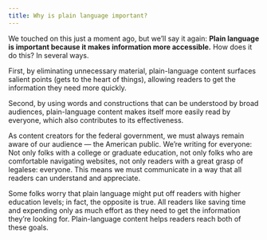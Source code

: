 ```yaml
---
title: Why is plain language important?
---
```


We touched on this just a moment ago, but we’ll say it again: **Plain language is important because it makes information more accessible.** How does it do this? In several ways. 

First, by eliminating unnecessary material, plain-language content surfaces salient points (gets to the heart of things), allowing readers to get the information they need more quickly. 

Second, by using words and constructions that can be understood by broad audiences, plain-language content makes itself more easily read by everyone, which also contributes to its effectiveness.

As content creators for the federal government, we must always remain aware of our audience — the American public. We’re writing for everyone: Not only folks with a college or graduate education, not only folks who are comfortable navigating websites, not only readers with a great grasp of legalese: everyone. This means we must communicate in a way that all readers can understand and appreciate.

Some folks worry that plain language might put off readers with higher education levels; in fact, the opposite is true. All readers like saving time and expending only as much effort as they need to get the information they’re looking for. Plain-language content helps readers reach both of these goals.